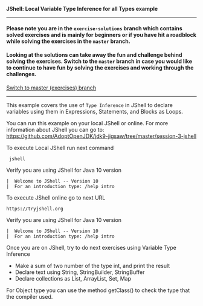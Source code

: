 **JShell: Local Variable Type Inference for all Types example**

___

####   Please note you are in the `exercise-solutions` branch which contains solved exercises and is mainly for beginners or if you have hit a roadblock while solving the exercises in the `master` branch. 

####   Looking at the solutions can take away the fun and challenge behind solving the exercises. Switch to the `master` branch in case you would like to continue to have fun by solving the exercises and working through the challenges.

[Switch to master (exercises) branch](https://github.com/neomatrix369/java-10-and-beyond/blob/master/java10/README.md)
___

This example covers the use of `Type Inference` in JShell to declare variables using them in Expressions, Statements, and Blocks as Loops.

You can run this example on your local JShell or online. For more information about JShell you can go to:  https://github.com/AdoptOpenJDK/jdk9-jigsaw/tree/master/session-3-jshell

To execute Local JShell run next command

     jshell
     
Verify you are using JShell for Java 10 version

    |  Welcome to JShell -- Version 10
    |  For an introduction type: /help intro


To execute JShell online go to next URL

    https://tryjshell.org
    
Verify you are using JShell for Java 10 version

    |  Welcome to JShell -- Version 10
    |  For an introduction type: /help intro
    
    
Once you are on JShell, try to do next exercises using Variable Type Inference

- Make a sum of two number of the type int, and print the result
- Declare text using String, StringBuilder, StringBuffer
- Declare collections as List, ArrayList, Set, Map

For Object type you can use the method getClass() to check the type that the compiler used.
